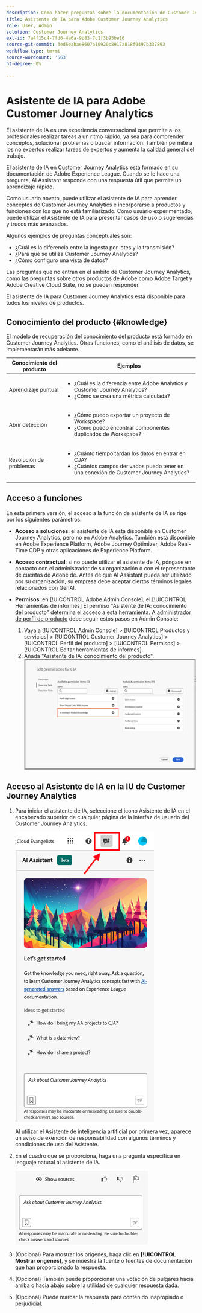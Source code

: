 ```yaml
---
description: Cómo hacer preguntas sobre la documentación de Customer Journey Analytics
title: Asistente de IA para Adobe Customer Journey Analytics
role: User, Admin
solution: Customer Journey Analytics
exl-id: 7a4f15c4-7fd6-4a6a-9b83-7c1f3b95be16
source-git-commit: 3ed6eabae8607a10920c8917a818f0497b337893
workflow-type: tm+mt
source-wordcount: '563'
ht-degree: 0%

---
```



# Asistente de IA para Adobe Customer Journey Analytics

El asistente de IA es una experiencia conversacional que permite a los profesionales realizar tareas a un ritmo rápido, ya sea para comprender conceptos, solucionar problemas o buscar información. También permite a los no expertos realizar tareas de expertos y aumenta la calidad general del trabajo.

El asistente de IA en Customer Journey Analytics está formado en su documentación de Adobe Experience League. Cuando se le hace una pregunta, AI Assistant responde con una respuesta útil que permite un aprendizaje rápido.

Como usuario novato, puede utilizar el asistente de IA para aprender conceptos de Customer Journey Analytics e incorporarse a productos y funciones con los que no está familiarizado. Como usuario experimentado, puede utilizar el Asistente de IA para presentar casos de uso o sugerencias y trucos más avanzados.

Algunos ejemplos de preguntas conceptuales son:

* ¿Cuál es la diferencia entre la ingesta por lotes y la transmisión?
* ¿Para qué se utiliza Customer Journey Analytics?
* ¿Cómo configuro una vista de datos?

Las preguntas que no entran en el ámbito de Customer Journey Analytics, como las preguntas sobre otros productos de Adobe como Adobe Target y Adobe Creative Cloud Suite, no se pueden responder.

El asistente de IA para Customer Journey Analytics está disponible para todos los niveles de productos.

## Conocimiento del producto {#knowledge}

El modelo de recuperación del conocimiento del producto está formado en Customer Journey Analytics. Otras funciones, como el análisis de datos, se implementarán más adelante.

| Conocimiento del producto | Ejemplos |
| --- | --- |
| Aprendizaje puntual | <ul><li>¿Cuál es la diferencia entre Adobe Analytics y Customer Journey Analytics?</li><li>¿Cómo se crea una métrica calculada?</li></ul> |
| Abrir detección | <ul><li>¿Cómo puedo exportar un proyecto de Workspace?</li><li>¿Cómo puedo encontrar componentes duplicados de Workspace?</li></ul> |
| Resolución de problemas | <ul><li>¿Cuánto tiempo tardan los datos en entrar en CJA?</li><li>¿Cuántos campos derivados puedo tener en una conexión de Customer Journey Analytics?</li></ul> |

## Acceso a funciones

En esta primera versión, el acceso a la función de asistente de IA se rige por los siguientes parámetros:

* **Acceso a soluciones**: el asistente de IA está disponible en Customer Journey Analytics, pero no en Adobe Analytics. También está disponible en Adobe Experience Platform, Adobe Journey Optimizer, Adobe Real-Time CDP y otras aplicaciones de Experience Platform.

* **Acceso contractual**: si no puede utilizar el asistente de IA, póngase en contacto con el administrador de su organización o con el representante de cuentas de Adobe de. Antes de que AI Assistant pueda ser utilizado por su organización, su empresa debe aceptar ciertos términos legales relacionados con GenAI.

* **Permisos**: en [!UICONTROL Adobe Admin Console], el [!UICONTROL Herramientas de informes] El permiso &quot;Asistente de IA: conocimiento del producto&quot; determina el acceso a esta herramienta. A [administrador de perfil de producto](https://helpx.adobe.com/es/enterprise/using/manage-product-profiles.html) debe seguir estos pasos en Admin Console:
   1. Vaya a [!UICONTROL Admin Console] > [!UICONTROL Productos y servicios] > [!UICONTROL Customer Journey Analytics] > [!UICONTROL Perfil del producto] > [!UICONTROL Permisos] > [!UICONTROL Editar herramientas de informes].
   1. Añada &quot;Asistente de IA: conocimiento del producto&quot;.
      ![Añadir permiso](assets/image.png)

## Acceso al Asistente de IA en la IU de Customer Journey Analytics

1. Para iniciar el asistente de IA, seleccione el icono Asistente de IA en el encabezado superior de cualquier página de la interfaz de usuario del Customer Journey Analytics.

   ![Icono de asistente de IA](assets/ai-asst1.png)

   Al utilizar el Asistente de inteligencia artificial por primera vez, aparece un aviso de exención de responsabilidad con algunos términos y condiciones de uso del Asistente.

1. En el cuadro que se proporciona, haga una pregunta específica en lenguaje natural al asistente de IA.

   ![Cuadro de preguntas](assets/ai-asst2.png)

1. (Opcional) Para mostrar los orígenes, haga clic en **[!UICONTROL Mostrar orígenes]**, y se muestra la fuente o fuentes de documentación que han proporcionado la respuesta.

1. (Opcional) También puede proporcionar una votación de pulgares hacia arriba o hacia abajo sobre la utilidad de cualquier respuesta dada.

1. (Opcional) Puede marcar la respuesta para contenido inapropiado o perjudicial.
